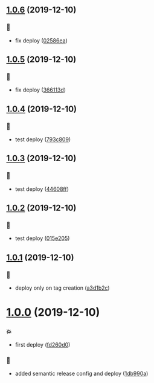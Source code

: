 ## [1.0.6](https://github.com/pouyio/twiso/compare/v1.0.5...v1.0.6) (2019-12-10)


### :rocket:

* fix deploy ([02586ea](https://github.com/pouyio/twiso/commit/02586eaec6f6e7858b99c5a11b41639086765867))

## [1.0.5](https://github.com/pouyio/twiso/compare/v1.0.4...v1.0.5) (2019-12-10)


### :rocket:

* fix deploy ([366113d](https://github.com/pouyio/twiso/commit/366113d3b33d154a5b60c7cc0ad65b392f7e86c3))

## [1.0.4](https://github.com/pouyio/twiso/compare/v1.0.3...v1.0.4) (2019-12-10)


### :rocket:

* test deploy ([793c809](https://github.com/pouyio/twiso/commit/793c809ffc794672b325dbec5a9c78a7beb53c9d))

## [1.0.3](https://github.com/pouyio/twiso/compare/v1.0.2...v1.0.3) (2019-12-10)


### :rocket:

* test deploy ([44608ff](https://github.com/pouyio/twiso/commit/44608ff295db4db548cd051bea9ce41cdf535fc2))

## [1.0.2](https://github.com/pouyio/twiso/compare/v1.0.1...v1.0.2) (2019-12-10)


### :rocket:

* test deploy ([015e205](https://github.com/pouyio/twiso/commit/015e205fd530d2119f3ac5314719186ff777be4d))

## [1.0.1](https://github.com/pouyio/twiso/compare/v1.0.0...v1.0.1) (2019-12-10)


### :rocket:

* deploy only on tag creation ([a3d1b2c](https://github.com/pouyio/twiso/commit/a3d1b2c49f8ad8a11da5a23b258e873ebb55296b))

# [1.0.0](https://github.com/pouyio/twiso/compare/v0.1.0...v1.0.0) (2019-12-10)


### :boom:

* first deploy ([fd260d0](https://github.com/pouyio/twiso/commit/fd260d0b0066b8cea3acacc5aa6b99912964ebd1))

### :rocket:

* added semantic release config and deploy ([1db990a](https://github.com/pouyio/twiso/commit/1db990a7ef63dc2e1870a6c1aaf41fd910d0047e))
